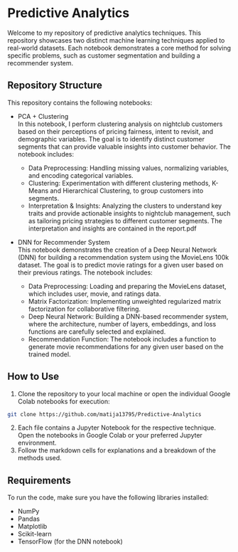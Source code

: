 # Predictive Analytics

Welcome to my repository of predictive analytics techniques. This repository showcases two distinct machine learning techniques applied to real-world datasets. Each notebook demonstrates a core method for solving specific problems, such as customer segmentation and building a recommender system.

## Repository Structure
This repository contains the following notebooks:

- PCA + Clustering\
In this notebook, I perform clustering analysis on nightclub customers based on their perceptions of pricing fairness, intent to revisit, and demographic variables. The goal is to identify distinct customer segments that can provide valuable insights into customer behavior. The notebook includes:
  - Data Preprocessing: Handling missing values, normalizing variables, and encoding categorical variables.
  - Clustering: Experimentation with different clustering methods, K-Means and Hierarchical Clustering, to group customers into segments.
  - Interpretation & Insights: Analyzing the clusters to understand key traits and provide actionable insights to nightclub management, such as tailoring pricing strategies to different customer segments. The interpretation and insights are contained in the report.pdf

- DNN for Recommender System\
This notebook demonstrates the creation of a Deep Neural Network (DNN) for building a recommendation system using the MovieLens 100k dataset. The goal is to predict movie ratings for a given user based on their previous ratings. The notebook includes:
  - Data Preprocessing: Loading and preparing the MovieLens dataset, which includes user, movie, and ratings data.
  - Matrix Factorization: Implementing unweighted regularized matrix factorization for collaborative filtering.
  - Deep Neural Network: Building a DNN-based recommender system, where the architecture, number of layers, embeddings, and loss functions are carefully selected and explained.
  - Recommendation Function: The notebook includes a function to generate movie recommendations for any given user based on the trained model.
 
## How to Use
1. Clone the repository to your local machine or open the individual Google Colab notebooks for execution:
```bash
git clone https://github.com/matija13795/Predictive-Analytics
```
2. Each file contains a Jupyter Notebook for the respective technique. Open the notebooks in Google Colab or your preferred Jupyter environment.
3. Follow the markdown cells for explanations and a breakdown of the methods used.

## Requirements
To run the code, make sure you have the following libraries installed:
- NumPy
- Pandas
- Matplotlib
- Scikit-learn
- TensorFlow (for the DNN notebook)
